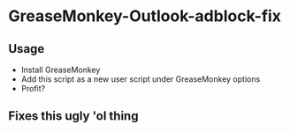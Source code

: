 # GreaseMonkey-Outlook-adblock-fix

## Usage
* Install GreaseMonkey
* Add this script as a new user script under GreaseMonkey options
* Profit?

## Fixes this ugly 'ol thing

